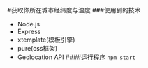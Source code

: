 #获取你所在城市经纬度与温度
###使用到的技术
* Node.js
* Express
* xtemplate(模板引擎)
* pure(css框架)
* Geolocation API
####运行程序
`npm start`

